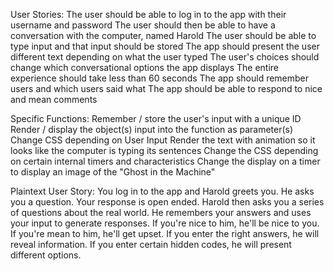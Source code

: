 User Stories:
The user should be able to log in to the app with their username and password
The user should then be able to have a conversation with the computer, named Harold
The user should be able to type input and that input should be stored
The app should present the user different text depending on what the user typed
The user's choices should change which conversational options the app displays
The entire experience should take less than 60 seconds
The app should remember users and which users said what
The app should be able to respond to nice and mean comments

Specific Functions:
Remember / store the user's input with a unique ID
Render / display the object(s) input into the function as parameter(s)
Change CSS depending on User Input
Render the text with animation so it looks like the computer is typing its sentences
Change the CSS depending on certain internal timers and characteristics
Change the display on a timer to display an image of the "Ghost in the Machine"

Plaintext User Story:
You log in to the app and Harold greets you.
He asks you a question. Your response is open ended.
Harold then asks you a series of questions about the real world.
He remembers your answers and uses your input to generate responses.
If you're nice to him, he'll be nice to you. If you're mean to him, he'll get upset.
If you enter the right answers, he will reveal information.
If you enter certain hidden codes, he will present different options.